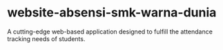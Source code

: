 # website-absensi-smk-warna-dunia
A cutting-edge web-based application designed to fulfill the attendance tracking needs of students.
